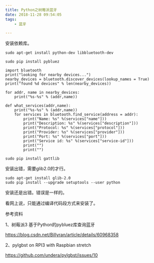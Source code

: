 ```yaml
---
title: Python之树莓派蓝牙
date: 2018-11-28 09:54:05
tags:
	- 蓝牙

---
```




安装依赖库。

```
sudo apt-get install python-dev libbluetooth-dev
```

```
sudo pip install pybluez
```



```
import bluetooth
print("looking for nearby devices...")
nearby_devices = bluetooth.discover_devices(lookup_names = True)
print("found %d devices" % len(nearby_devices))

for addr, name in nearby_devices:
	print("%s-%s" % (addr,name))

def what_services(addr,name):
	print("%s-%s" % (addr,name))
	for services in bluetooth.find_service(address = addr):
		print("Name: %s" %(services["name"]))
		print("Description: %s" %(services["description"]))
		print("Protocol: %s" %(services["protocol"]))
		print("Provider: %s" %(services["provider"]))
		print("Port: %s" %(services["port"]))
		print("Service id: %s" %(services["service-id"]))
		print("")
		print("")

```



```
sudo pip install gattlib
```

安装出错，需要glib2.0的才行。

```
sudo apt-get install glib-2.0
sudo pip install --upgrade setuptools --user python
```

安装还是出错。错误是一样的。

看网上说，只能通过编译代码段方式来安装了。



参考资料

1、树莓派3 基于Python的pybluez库查询蓝牙

https://blog.csdn.net/Billyran/article/details/60968358

2、pylgbst on RPI3 with Raspbian stretch 

https://github.com/undera/pylgbst/issues/10